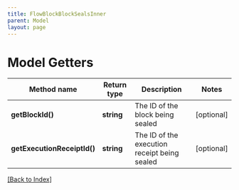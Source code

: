 ```yaml
---
title: FlowBlockBlockSealsInner
parent: Model
layout: page
---
```


# Model Getters

Method name | Return type | Description | Notes
------------ | ------------- | ------------- | -------------
**getBlockId()** | **string** | The ID of the block being sealed | [optional]
**getExecutionReceiptId()** | **string** | The ID of the execution receipt being sealed | [optional]

[[Back to Index]](../index.md)

